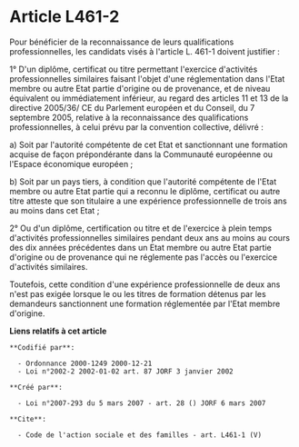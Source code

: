 # Article L461-2

Pour bénéficier de la reconnaissance de leurs qualifications professionnelles, les candidats visés à l'article L. 461-1
doivent justifier : 

1° D'un diplôme, certificat ou titre permettant l'exercice d'activités professionnelles similaires faisant l'objet d'une
réglementation dans l'Etat membre ou autre Etat partie d'origine ou de provenance, et de niveau équivalent ou immédiatement
inférieur, au regard des articles 11 et 13 de la directive 2005/36/ CE du Parlement européen et du Conseil, du 7 septembre
2005, relative à la reconnaissance des qualifications professionnelles, à celui prévu par la convention collective,
délivré : 

a) Soit par l'autorité compétente de cet Etat et sanctionnant une formation acquise de façon prépondérante dans la Communauté
européenne ou l'Espace économique européen ; 

b) Soit par un pays tiers, à condition que l'autorité compétente de l'Etat membre ou autre Etat partie qui a reconnu le
diplôme, certificat ou autre titre atteste que son titulaire a une expérience professionnelle de trois ans au moins dans cet
Etat ; 

2° Ou d'un diplôme, certification ou titre et de l'exercice à plein temps d'activités professionnelles similaires pendant
deux ans au moins au cours des dix années précédentes dans un Etat membre ou autre Etat partie d'origine ou de provenance qui
ne réglemente pas l'accès ou l'exercice d'activités similaires. 

Toutefois, cette condition d'une expérience professionnelle de deux ans n'est pas exigée lorsque le ou les titres de
formation détenus par les demandeurs sanctionnent une formation réglementée par l'Etat membre d'origine.

**Liens relatifs à cet article**

	**Codifié par**:

	  - Ordonnance 2000-1249 2000-12-21
	  - Loi n°2002-2 2002-01-02 art. 87 JORF 3 janvier 2002

	**Créé par**:

	  - Loi n°2007-293 du 5 mars 2007 - art. 28 () JORF 6 mars 2007

	**Cite**:

	  - Code de l'action sociale et des familles - art. L461-1 (V)
